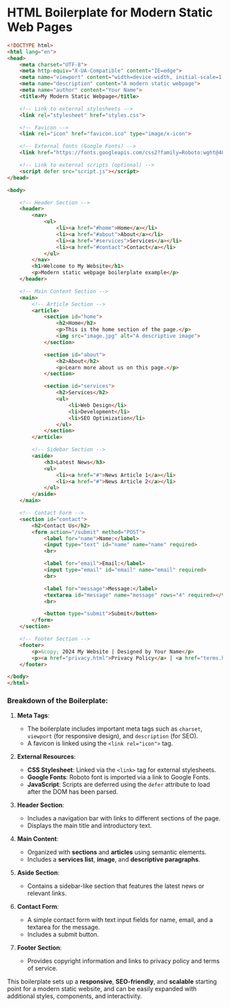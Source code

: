 # HTML Boilerplate for Modern Static Web Pages

```html
<!DOCTYPE html>
<html lang="en">
<head>
    <meta charset="UTF-8">
    <meta http-equiv="X-UA-Compatible" content="IE=edge">
    <meta name="viewport" content="width=device-width, initial-scale=1.0">
    <meta name="description" content="A modern static webpage">
    <meta name="author" content="Your Name">
    <title>My Modern Static Webpage</title>

    <!-- Link to external stylesheets -->
    <link rel="stylesheet" href="styles.css">

    <!-- Favicon -->
    <link rel="icon" href="favicon.ico" type="image/x-icon">

    <!-- External fonts (Google Fonts) -->
    <link href="https://fonts.googleapis.com/css2?family=Roboto:wght@400;700&display=swap" rel="stylesheet">

    <!-- Link to external scripts (optional) -->
    <script defer src="script.js"></script>
</head>

<body>

    <!-- Header Section -->
    <header>
        <nav>
            <ul>
                <li><a href="#home">Home</a></li>
                <li><a href="#about">About</a></li>
                <li><a href="#services">Services</a></li>
                <li><a href="#contact">Contact</a></li>
            </ul>
        </nav>
        <h1>Welcome to My Website</h1>
        <p>Modern static webpage boilerplate example</p>
    </header>

    <!-- Main Content Section -->
    <main>
        <!-- Article Section -->
        <article>
            <section id="home">
                <h2>Home</h2>
                <p>This is the home section of the page.</p>
                <img src="image.jpg" alt="A descriptive image">
            </section>

            <section id="about">
                <h2>About</h2>
                <p>Learn more about us on this page.</p>
            </section>

            <section id="services">
                <h2>Services</h2>
                <ul>
                    <li>Web Design</li>
                    <li>Development</li>
                    <li>SEO Optimization</li>
                </ul>
            </section>
        </article>

        <!-- Sidebar Section -->
        <aside>
            <h3>Latest News</h3>
            <ul>
                <li><a href="#">News Article 1</a></li>
                <li><a href="#">News Article 2</a></li>
            </ul>
        </aside>
    </main>

    <!-- Contact Form -->
    <section id="contact">
        <h2>Contact Us</h2>
        <form action="/submit" method="POST">
            <label for="name">Name:</label>
            <input type="text" id="name" name="name" required>
            <br>

            <label for="email">Email:</label>
            <input type="email" id="email" name="email" required>
            <br>

            <label for="message">Message:</label>
            <textarea id="message" name="message" rows="4" required></textarea>
            <br>

            <button type="submit">Submit</button>
        </form>
    </section>

    <!-- Footer Section -->
    <footer>
        <p>&copy; 2024 My Website | Designed by Your Name</p>
        <p><a href="privacy.html">Privacy Policy</a> | <a href="terms.html">Terms of Service</a></p>
    </footer>

</body>
</html>
```

### Breakdown of the Boilerplate:

1. **Meta Tags**:
   - The boilerplate includes important meta tags such as `charset`, `viewport` (for responsive design), and `description` (for SEO).
   - A favicon is linked using the `<link rel="icon">` tag.

2. **External Resources**:
   - **CSS Stylesheet**: Linked via the `<link>` tag for external stylesheets.
   - **Google Fonts**: Roboto font is imported via a link to Google Fonts.
   - **JavaScript**: Scripts are deferred using the `defer` attribute to load after the DOM has been parsed.

3. **Header Section**:
   - Includes a navigation bar with links to different sections of the page.
   - Displays the main title and introductory text.

4. **Main Content**:
   - Organized with **sections** and **articles** using semantic elements.
   - Includes a **services list**, **image**, and **descriptive paragraphs**.

5. **Aside Section**:
   - Contains a sidebar-like section that features the latest news or relevant links.

6. **Contact Form**:
   - A simple contact form with text input fields for name, email, and a textarea for the message.
   - Includes a submit button.

7. **Footer Section**:
   - Provides copyright information and links to privacy policy and terms of service.

This boilerplate sets up a **responsive**, **SEO-friendly**, and **scalable** starting point for a modern static website, and can be easily expanded with additional styles, components, and interactivity.